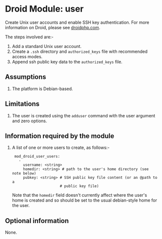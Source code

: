 # Droid Module: user

Create Unix user accounts and enable SSH key authentication. For more
information on Droid, please see [droidphp.com](http://droidphp.com).

The steps involved are:-

1. Add a standard Unix user account.
2. Create a `.ssh` directory and `authorized_keys` file with recommended access
   modes.
3. Append ssh public key data to the `authorized_keys` file.


## Assumptions

1. The platform is Debian-based.


## Limitations

1. The user is created using the `adduser` command with the user argument and
   zero options.


## Information required by the module

1. A list of one or more users to create, as follows:-

        mod_droid_user_users:
          -
            username: <string>
            homedir: <string> # path to the user's home directory (see note below)
            pubkey: <string> # SSH public key file content (or an @path to a
                             # public key file)
   Note that the `homedir` field doesn't currently affect where the user's home
   is created and so should be set to the usual debian-style home for the user.


## Optional information

None.
